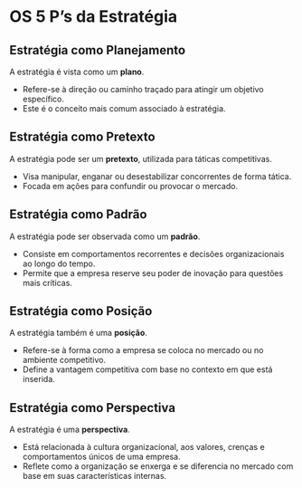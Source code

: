 # OS 5 P’s da Estratégia

## Estratégia como Planejamento
A estratégia é vista como um **plano**. 
- Refere-se à direção ou caminho traçado para atingir um objetivo específico.
- Este é o conceito mais comum associado à estratégia.

## Estratégia como Pretexto
A estratégia pode ser um **pretexto**, utilizada para táticas competitivas.
- Visa manipular, enganar ou desestabilizar concorrentes de forma tática.
- Focada em ações para confundir ou provocar o mercado.

## Estratégia como Padrão
A estratégia pode ser observada como um **padrão**.
- Consiste em comportamentos recorrentes e decisões organizacionais ao longo do tempo.
- Permite que a empresa reserve seu poder de inovação para questões mais críticas.

## Estratégia como Posição
A estratégia também é uma **posição**.
- Refere-se à forma como a empresa se coloca no mercado ou no ambiente competitivo.
- Define a vantagem competitiva com base no contexto em que está inserida.

## Estratégia como Perspectiva
A estratégia é uma **perspectiva**.
- Está relacionada à cultura organizacional, aos valores, crenças e comportamentos únicos de uma empresa.
- Reflete como a organização se enxerga e se diferencia no mercado com base em suas características internas.


